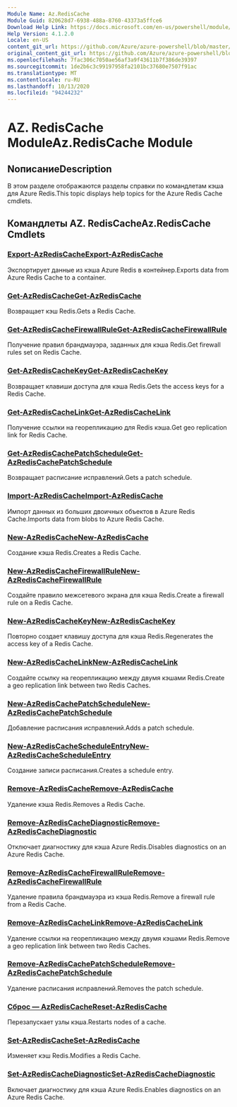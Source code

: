 ```yaml
---
Module Name: Az.RedisCache
Module Guid: 820628d7-6938-488a-8760-43373a5ffce6
Download Help Link: https://docs.microsoft.com/en-us/powershell/module/az.rediscache
Help Version: 4.1.2.0
Locale: en-US
content_git_url: https://github.com/Azure/azure-powershell/blob/master/src/RedisCache/RedisCache/help/Az.RedisCache.md
original_content_git_url: https://github.com/Azure/azure-powershell/blob/master/src/RedisCache/RedisCache/help/Az.RedisCache.md
ms.openlocfilehash: 7fac306c7050ae56af3a9f43611b7f386de39397
ms.sourcegitcommit: 1de2b6c3c99197958fa2101bc37680e7507f91ac
ms.translationtype: MT
ms.contentlocale: ru-RU
ms.lasthandoff: 10/13/2020
ms.locfileid: "94244232"
---
```

# <span data-ttu-id="e8a8d-101">AZ. RedisCache Module</span><span class="sxs-lookup"><span data-stu-id="e8a8d-101">Az.RedisCache Module</span></span>
## <span data-ttu-id="e8a8d-102">Nописание</span><span class="sxs-lookup"><span data-stu-id="e8a8d-102">Description</span></span>
<span data-ttu-id="e8a8d-103">В этом разделе отображаются разделы справки по командлетам кэша для Azure Redis.</span><span class="sxs-lookup"><span data-stu-id="e8a8d-103">This topic displays help topics for the Azure Redis Cache cmdlets.</span></span>

## <span data-ttu-id="e8a8d-104">Командлеты AZ. RedisCache</span><span class="sxs-lookup"><span data-stu-id="e8a8d-104">Az.RedisCache Cmdlets</span></span>
### [<span data-ttu-id="e8a8d-105">Export-AzRedisCache</span><span class="sxs-lookup"><span data-stu-id="e8a8d-105">Export-AzRedisCache</span></span>](Export-AzRedisCache.md)
<span data-ttu-id="e8a8d-106">Экспортирует данные из кэша Azure Redis в контейнер.</span><span class="sxs-lookup"><span data-stu-id="e8a8d-106">Exports data from Azure Redis Cache to a container.</span></span>

### [<span data-ttu-id="e8a8d-107">Get-AzRedisCache</span><span class="sxs-lookup"><span data-stu-id="e8a8d-107">Get-AzRedisCache</span></span>](Get-AzRedisCache.md)
<span data-ttu-id="e8a8d-108">Возвращает кэш Redis.</span><span class="sxs-lookup"><span data-stu-id="e8a8d-108">Gets a Redis Cache.</span></span>

### [<span data-ttu-id="e8a8d-109">Get-AzRedisCacheFirewallRule</span><span class="sxs-lookup"><span data-stu-id="e8a8d-109">Get-AzRedisCacheFirewallRule</span></span>](Get-AzRedisCacheFirewallRule.md)
<span data-ttu-id="e8a8d-110">Получение правил брандмауэра, заданных для кэша Redis.</span><span class="sxs-lookup"><span data-stu-id="e8a8d-110">Get firewall rules set on Redis Cache.</span></span>

### [<span data-ttu-id="e8a8d-111">Get-AzRedisCacheKey</span><span class="sxs-lookup"><span data-stu-id="e8a8d-111">Get-AzRedisCacheKey</span></span>](Get-AzRedisCacheKey.md)
<span data-ttu-id="e8a8d-112">Возвращает клавиши доступа для кэша Redis.</span><span class="sxs-lookup"><span data-stu-id="e8a8d-112">Gets the access keys for a Redis Cache.</span></span>

### [<span data-ttu-id="e8a8d-113">Get-AzRedisCacheLink</span><span class="sxs-lookup"><span data-stu-id="e8a8d-113">Get-AzRedisCacheLink</span></span>](Get-AzRedisCacheLink.md)
<span data-ttu-id="e8a8d-114">Получение ссылки на георепликацию для Redis кэша.</span><span class="sxs-lookup"><span data-stu-id="e8a8d-114">Get geo replication link for Redis Cache.</span></span>

### [<span data-ttu-id="e8a8d-115">Get-AzRedisCachePatchSchedule</span><span class="sxs-lookup"><span data-stu-id="e8a8d-115">Get-AzRedisCachePatchSchedule</span></span>](Get-AzRedisCachePatchSchedule.md)
<span data-ttu-id="e8a8d-116">Возвращает расписание исправлений.</span><span class="sxs-lookup"><span data-stu-id="e8a8d-116">Gets a patch schedule.</span></span>

### [<span data-ttu-id="e8a8d-117">Import-AzRedisCache</span><span class="sxs-lookup"><span data-stu-id="e8a8d-117">Import-AzRedisCache</span></span>](Import-AzRedisCache.md)
<span data-ttu-id="e8a8d-118">Импорт данных из больших двоичных объектов в Azure Redis Cache.</span><span class="sxs-lookup"><span data-stu-id="e8a8d-118">Imports data from blobs to Azure Redis Cache.</span></span>

### [<span data-ttu-id="e8a8d-119">New-AzRedisCache</span><span class="sxs-lookup"><span data-stu-id="e8a8d-119">New-AzRedisCache</span></span>](New-AzRedisCache.md)
<span data-ttu-id="e8a8d-120">Создание кэша Redis.</span><span class="sxs-lookup"><span data-stu-id="e8a8d-120">Creates a Redis Cache.</span></span>

### [<span data-ttu-id="e8a8d-121">New-AzRedisCacheFirewallRule</span><span class="sxs-lookup"><span data-stu-id="e8a8d-121">New-AzRedisCacheFirewallRule</span></span>](New-AzRedisCacheFirewallRule.md)
<span data-ttu-id="e8a8d-122">Создайте правило межсетевого экрана для кэша Redis.</span><span class="sxs-lookup"><span data-stu-id="e8a8d-122">Create a firewall rule on a Redis Cache.</span></span>

### [<span data-ttu-id="e8a8d-123">New-AzRedisCacheKey</span><span class="sxs-lookup"><span data-stu-id="e8a8d-123">New-AzRedisCacheKey</span></span>](New-AzRedisCacheKey.md)
<span data-ttu-id="e8a8d-124">Повторно создает клавишу доступа для кэша Redis.</span><span class="sxs-lookup"><span data-stu-id="e8a8d-124">Regenerates the access key of a Redis Cache.</span></span>

### [<span data-ttu-id="e8a8d-125">New-AzRedisCacheLink</span><span class="sxs-lookup"><span data-stu-id="e8a8d-125">New-AzRedisCacheLink</span></span>](New-AzRedisCacheLink.md)
<span data-ttu-id="e8a8d-126">Создайте ссылку на георепликацию между двумя кэшами Redis.</span><span class="sxs-lookup"><span data-stu-id="e8a8d-126">Create a geo replication link between two Redis Caches.</span></span>

### [<span data-ttu-id="e8a8d-127">New-AzRedisCachePatchSchedule</span><span class="sxs-lookup"><span data-stu-id="e8a8d-127">New-AzRedisCachePatchSchedule</span></span>](New-AzRedisCachePatchSchedule.md)
<span data-ttu-id="e8a8d-128">Добавление расписания исправлений.</span><span class="sxs-lookup"><span data-stu-id="e8a8d-128">Adds a patch schedule.</span></span>

### [<span data-ttu-id="e8a8d-129">New-AzRedisCacheScheduleEntry</span><span class="sxs-lookup"><span data-stu-id="e8a8d-129">New-AzRedisCacheScheduleEntry</span></span>](New-AzRedisCacheScheduleEntry.md)
<span data-ttu-id="e8a8d-130">Создание записи расписания.</span><span class="sxs-lookup"><span data-stu-id="e8a8d-130">Creates a schedule entry.</span></span>

### [<span data-ttu-id="e8a8d-131">Remove-AzRedisCache</span><span class="sxs-lookup"><span data-stu-id="e8a8d-131">Remove-AzRedisCache</span></span>](Remove-AzRedisCache.md)
<span data-ttu-id="e8a8d-132">Удаление кэша Redis.</span><span class="sxs-lookup"><span data-stu-id="e8a8d-132">Removes a Redis Cache.</span></span>

### [<span data-ttu-id="e8a8d-133">Remove-AzRedisCacheDiagnostic</span><span class="sxs-lookup"><span data-stu-id="e8a8d-133">Remove-AzRedisCacheDiagnostic</span></span>](Remove-AzRedisCacheDiagnostic.md)
<span data-ttu-id="e8a8d-134">Отключает диагностику для кэша Azure Redis.</span><span class="sxs-lookup"><span data-stu-id="e8a8d-134">Disables diagnostics on an Azure Redis Cache.</span></span>

### [<span data-ttu-id="e8a8d-135">Remove-AzRedisCacheFirewallRule</span><span class="sxs-lookup"><span data-stu-id="e8a8d-135">Remove-AzRedisCacheFirewallRule</span></span>](Remove-AzRedisCacheFirewallRule.md)
<span data-ttu-id="e8a8d-136">Удаление правила брандмауэра из кэша Redis.</span><span class="sxs-lookup"><span data-stu-id="e8a8d-136">Remove a firewall rule from a Redis Cache.</span></span>

### [<span data-ttu-id="e8a8d-137">Remove-AzRedisCacheLink</span><span class="sxs-lookup"><span data-stu-id="e8a8d-137">Remove-AzRedisCacheLink</span></span>](Remove-AzRedisCacheLink.md)
<span data-ttu-id="e8a8d-138">Удаление ссылки на георепликацию между двумя кэшами Redis.</span><span class="sxs-lookup"><span data-stu-id="e8a8d-138">Remove a geo replication link between two Redis Caches.</span></span>

### [<span data-ttu-id="e8a8d-139">Remove-AzRedisCachePatchSchedule</span><span class="sxs-lookup"><span data-stu-id="e8a8d-139">Remove-AzRedisCachePatchSchedule</span></span>](Remove-AzRedisCachePatchSchedule.md)
<span data-ttu-id="e8a8d-140">Удаление расписания исправлений.</span><span class="sxs-lookup"><span data-stu-id="e8a8d-140">Removes the patch schedule.</span></span>

### [<span data-ttu-id="e8a8d-141">Сброс — AzRedisCache</span><span class="sxs-lookup"><span data-stu-id="e8a8d-141">Reset-AzRedisCache</span></span>](Reset-AzRedisCache.md)
<span data-ttu-id="e8a8d-142">Перезапускает узлы кэша.</span><span class="sxs-lookup"><span data-stu-id="e8a8d-142">Restarts nodes of a cache.</span></span>

### [<span data-ttu-id="e8a8d-143">Set-AzRedisCache</span><span class="sxs-lookup"><span data-stu-id="e8a8d-143">Set-AzRedisCache</span></span>](Set-AzRedisCache.md)
<span data-ttu-id="e8a8d-144">Изменяет кэш Redis.</span><span class="sxs-lookup"><span data-stu-id="e8a8d-144">Modifies a Redis Cache.</span></span>

### [<span data-ttu-id="e8a8d-145">Set-AzRedisCacheDiagnostic</span><span class="sxs-lookup"><span data-stu-id="e8a8d-145">Set-AzRedisCacheDiagnostic</span></span>](Set-AzRedisCacheDiagnostic.md)
<span data-ttu-id="e8a8d-146">Включает диагностику для кэша Azure Redis.</span><span class="sxs-lookup"><span data-stu-id="e8a8d-146">Enables diagnostics on an Azure Redis Cache.</span></span>

